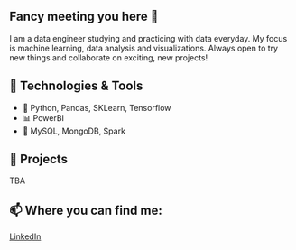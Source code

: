 ## Fancy meeting you here 👋

I am a data engineer studying and practicing with data everyday. My focus is machine learning, data analysis and visualizations.
Always open to try new things and collaborate on exciting, new projects!

## 🔧 Technologies & Tools
- 🐍 Python, Pandas, SKLearn, Tensorflow
- 📊 PowerBI
- 📅 MySQL, MongoDB, Spark

## 🚀 Projects

TBA

## 📫 Where you can find me:
[LinkedIn](https://www.linkedin.com/in/g-mattia-stefanizzi/)


<!--
**luxmattiastef/luxmattiastef** is a ✨ _special_ ✨ repository because its `README.md` (this file) appears on your GitHub profile.

Here are some ideas to get you started:

- 🔭 I’m currently working on ...
- 🌱 I’m currently learning ...
- 👯 I’m looking to collaborate on ...
- 🤔 I’m looking for help with ...
- 💬 Ask me about ...
- 📫 How to reach me: ...
- 😄 Pronouns: ...
- ⚡ Fun fact: ...
-->

